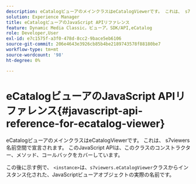 ```yaml
---
description: eCatalogビューアのメインクラスはeCatalogViewerです。 これは、 s7viewers名前空間で宣言されます。 このJavaScript APIは、このクラスのコンストラクター、メソッド、コールバックをカバーしています。
solution: Experience Manager
title: eCatalogビューアのJavaScript APIリファレンス
feature: Dynamic Media Classic，ビューア，SDK/API,eCatalog
role: Developer,User
exl-id: e7c1575f-a3f0-478d-8cc2-9bace5eb6106
source-git-commit: 206e4643e3926cb85b4be2189743578f88180be7
workflow-type: tm+mt
source-wordcount: '98'
ht-degree: 0%

---
```


# eCatalogビューアのJavaScript APIリファレンス{#javascript-api-reference-for-ecatalog-viewer}

eCatalogビューアのメインクラスはeCatalogViewerです。 これは、 s7viewers名前空間で宣言されます。 このJavaScript APIは、このクラスのコンストラクター、メソッド、コールバックをカバーしています。

この後に示す例で、 `<instance>`は、`s7viewers.eCatalogViewer`クラスからインスタンス化された、JavaScriptビューアオブジェクトの実際の名前です。

